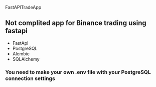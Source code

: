 FastAPITradeApp
<H2>Not complited app for Binance trading using fastapi</H2>
<ul>
<li>FastApi</li>
<li>PostgreSQL</li>
<li>Alembic</li>
<li>SQLAlchemy</li>
</ul>
<H3>
You need to make your own .env file with your PostgreSQL connection settings
</H3>
